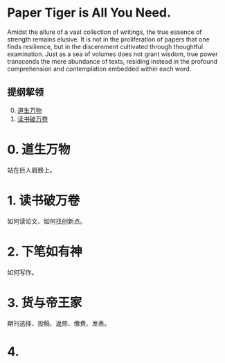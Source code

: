 # Paper Tiger is All You Need.
Amidst the allure of a vast collection of writings, the true essence of strength remains elusive. 
It is not in the proliferation of papers that one finds resilience, but in the discernment cultivated through thoughtful examination. 
Just as a sea of volumes does not grant wisdom, true power transcends the mere abundance of texts, residing instead in the profound comprehension and contemplation embedded within each word.

## 提纲挈领  
0. [道生万物](#0-道生万物)
1. [读书破万卷](#1-读书破万卷)



# 0. 道生万物
站在巨人肩膀上。


# 1. 读书破万卷
如何读论文、如何找创新点。


# 2. 下笔如有神
如何写作。


# 3. 货与帝王家
期刊选择、投稿、返修、缴费、发表。




# 4. 

